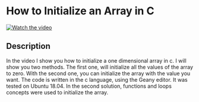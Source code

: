 # How to Initialize an Array in C

[![Watch the video](https://img.youtube.com/vi/vMSIH6pHy7Q/hqdefault.jpg)](https://youtu.be/vMSIH6pHy7Q)

## Description

  

In the video I show you how to initialize a one dimensional array in c. I will show you two methods. The first one, will initialize all the values of the array to zero. With the second one, you can initialize the array with the value you want. The code is written in the c language, using the Geany editor. It was tested on Ubuntu 18.04. In the second solution, functions and loops concepts were used to initialize the array.

